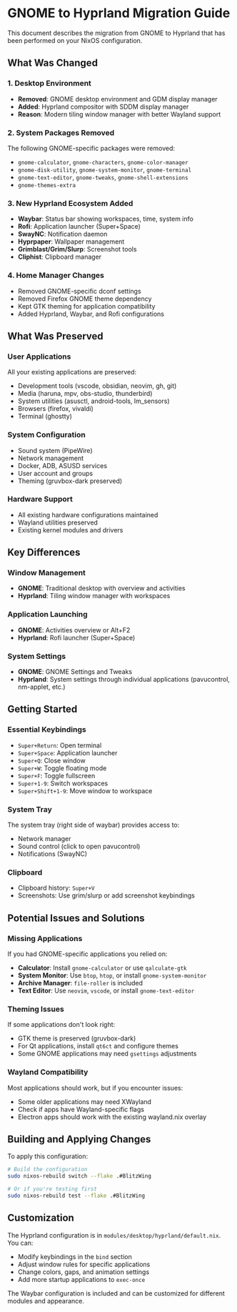 # GNOME to Hyprland Migration Guide

This document describes the migration from GNOME to Hyprland that has been performed on your NixOS configuration.

## What Was Changed

### 1. Desktop Environment
- **Removed**: GNOME desktop environment and GDM display manager
- **Added**: Hyprland compositor with SDDM display manager
- **Reason**: Modern tiling window manager with better Wayland support

### 2. System Packages Removed
The following GNOME-specific packages were removed:
- `gnome-calculator`, `gnome-characters`, `gnome-color-manager`
- `gnome-disk-utility`, `gnome-system-monitor`, `gnome-terminal`
- `gnome-text-editor`, `gnome-tweaks`, `gnome-shell-extensions`
- `gnome-themes-extra`

### 3. New Hyprland Ecosystem Added
- **Waybar**: Status bar showing workspaces, time, system info
- **Rofi**: Application launcher (Super+Space)
- **SwayNC**: Notification daemon
- **Hyprpaper**: Wallpaper management
- **Grimblast/Grim/Slurp**: Screenshot tools
- **Cliphist**: Clipboard manager

### 4. Home Manager Changes
- Removed GNOME-specific dconf settings
- Removed Firefox GNOME theme dependency
- Kept GTK theming for application compatibility
- Added Hyprland, Waybar, and Rofi configurations

## What Was Preserved

### User Applications
All your existing applications are preserved:
- Development tools (vscode, obsidian, neovim, gh, git)
- Media (haruna, mpv, obs-studio, thunderbird)
- System utilities (asusctl, android-tools, lm_sensors)
- Browsers (firefox, vivaldi)
- Terminal (ghostty)

### System Configuration
- Sound system (PipeWire)
- Network management
- Docker, ADB, ASUSD services
- User account and groups
- Theming (gruvbox-dark preserved)

### Hardware Support
- All existing hardware configurations maintained
- Wayland utilities preserved
- Existing kernel modules and drivers

## Key Differences

### Window Management
- **GNOME**: Traditional desktop with overview and activities
- **Hyprland**: Tiling window manager with workspaces

### Application Launching
- **GNOME**: Activities overview or Alt+F2
- **Hyprland**: Rofi launcher (Super+Space)

### System Settings
- **GNOME**: GNOME Settings and Tweaks
- **Hyprland**: System settings through individual applications (pavucontrol, nm-applet, etc.)

## Getting Started

### Essential Keybindings
- `Super+Return`: Open terminal
- `Super+Space`: Application launcher
- `Super+Q`: Close window
- `Super+W`: Toggle floating mode
- `Super+F`: Toggle fullscreen
- `Super+1-9`: Switch workspaces
- `Super+Shift+1-9`: Move window to workspace

### System Tray
The system tray (right side of waybar) provides access to:
- Network manager
- Sound control (click to open pavucontrol)
- Notifications (SwayNC)

### Clipboard
- Clipboard history: `Super+V`
- Screenshots: Use grim/slurp or add screenshot keybindings

## Potential Issues and Solutions

### Missing Applications
If you had GNOME-specific applications you relied on:
- **Calculator**: Install `gnome-calculator` or use `qalculate-gtk`
- **System Monitor**: Use `btop`, `htop`, or install `gnome-system-monitor`
- **Archive Manager**: `file-roller` is included
- **Text Editor**: Use `neovim`, `vscode`, or install `gnome-text-editor`

### Theming Issues
If some applications don't look right:
- GTK theme is preserved (gruvbox-dark)
- For Qt applications, install `qt6ct` and configure themes
- Some GNOME applications may need `gsettings` adjustments

### Wayland Compatibility
Most applications should work, but if you encounter issues:
- Some older applications may need XWayland
- Check if apps have Wayland-specific flags
- Electron apps should work with the existing wayland.nix overlay

## Building and Applying Changes

To apply this configuration:

```bash
# Build the configuration
sudo nixos-rebuild switch --flake .#BlitzWing

# Or if you're testing first
sudo nixos-rebuild test --flake .#BlitzWing
```

## Customization

The Hyprland configuration is in `modules/desktop/hyprland/default.nix`. You can:
- Modify keybindings in the `bind` section
- Adjust window rules for specific applications
- Change colors, gaps, and animation settings
- Add more startup applications to `exec-once`

The Waybar configuration is included and can be customized for different modules and appearance.